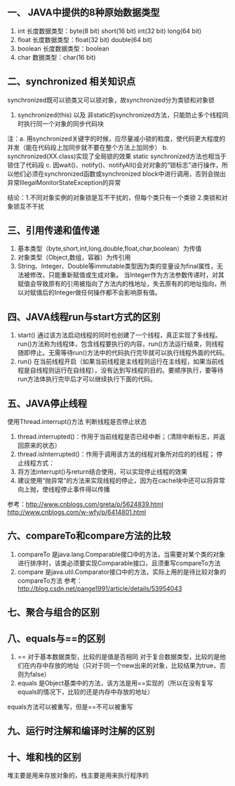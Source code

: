 ## 一、 JAVA中提供的8种原始数据类型
1. int 长度数据类型：byte(8 bit)  short(16 bit)  int(32 bit)  long(64 bit)
2. float 长度数据类型：float(32 bit)  double(64 bit)
3. boolean 长度数据类型：boolean
4. char 数据类型：char(16 bit)

## 二、synchronized 相关知识点
synchronized既可以锁类又可以锁对象，故synchronized分为类锁和对象锁
1. synchronized(this) 以及 非static的synchronized方法，只能防止多个线程同时执行同一个对象的同步代码块

注：a. 用synchronized关键字的时候，应尽量减小锁的粒度，使代码更大程度的并发（能在代码段上加同步就不要在整个方法上加同步）
b. synchronized(XX.class)实现了全局锁的效果
  static synchronized方法也相当于锁住了代码段
c. 因wait()、notify()、notifyAll()会对对象的“锁标志”进行操作，所以他们必须在synchronized函数或synchronized block中进行调用，否则会抛出异常IllegalMonitorStateException的异常

结论：1.不同对象实例的对象锁是互不干扰的，但每个类只有一个类锁
     2.类锁和对象锁互不干扰

## 三、引用传递和值传递
1. 基本类型（byte,short,int,long,double,float,char,boolean）为传值
2. 对象类型（Object,数组，容器）为传引用
3. String、Integer、Double等immutable类型因为类的变量设为final属性，无法被修改，只能重新赋值或生成对象。
当Integer作为方法参数传递时，对其赋值会导致原有的引用被指向了方法内的栈地址，失去原有的的地址指向，所以对赋值后的Integer做任何操作都不会影响原有值。

## 四、JAVA线程run与start方式的区别
1. start() 通过该方法启动线程的同时也创建了一个线程，真正实现了多线程。run()方法称为线程体，包含线程要执行的内容，run()方法运行结束，则线程随即停止。无需等待run()方法中的代码执行完毕就可以执行线程外面的代码。
2. run() 在当前线程开启（如果当前线程是主线程则运行在主线程，如果当前线程是自线程则运行在自线程），没有达到写线程的目的。要顺序执行，要等待run方法体执行完毕后才可以继续执行下面的代码。

## 五、JAVA停止线程
使用Thread.interrupt()方法
判断线程是否停止状态
1. thread.interrupted()：作用于当前线程是否已经中断；（清除中断标志，并返回原来的状态）
2. thread.isInterrupted()：作用于调用该方法的线程对象所对应的的线程；
停止线程方式：
1. 将方法interrupt()与return结合使用，可以实现停止线程的效果
2. 建议使用“抛异常”的方法来实现线程的停止，因为在cache块中还可以将异常向上抛，使线程停止事件得以传播

参考：http://www.cnblogs.com/greta/p/5624839.html
http://www.cnblogs.com/w-wfy/p/6414801.html

## 六、compareTo和compare方法的比较
1. compareTo 是java.lang.Comparable接口中的方法，当需要对某个类的对象进行排序时，该类必须要实现Comparable接口，且须重写compareTo方法
2. compare 是java.util.Comparator接口中的方法，实际上用的是待比较对象的compareTo方法
参考：http://blog.csdn.net/pange1991/article/details/53954043
## 七、聚合与组合的区别

## 八、equals与==的区别
1. ==
对于基本数据类型，比较的是值是否相同
对于复合数据类型，比较的是他们在内存中存放的地址（只对于同一个new出来的对象，比较结果为true，否则为false）
2. equals
是Object基类中的方法，该方法是用==实现的（所以在没有复写equals的情况下，比较的还是内存中存放的地址）

equals方法可以被重写，但是==不可以被重写

## 九、运行时注解和编译时注解的区别

## 十、堆和栈的区别
堆主要是用来存放对象的，栈主要是用来执行程序的
